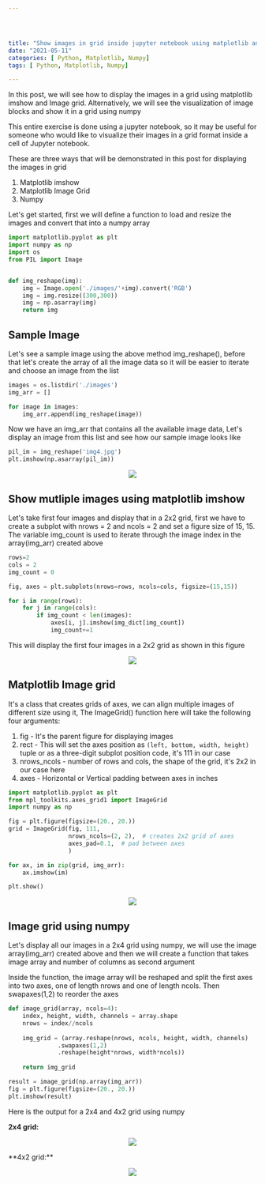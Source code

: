 ```yaml
---




title: "Show images in grid inside jupyter notebook using matplotlib and numpy"
date: "2021-05-11"
categories: [ Python, Matplotlib, Numpy]
tags: [ Python, Matplotlib, Numpy]

---
```


In this post, we will see how to display the images in a grid using matplotlib imshow and Image grid. Alternatively, we will see the visualization of image blocks and show it in a grid using numpy

This entire exercise is done using a jupyter notebook, so it may be useful for someone who would like to visualize their images in a grid format inside a cell of Jupyter notebook. 

These are three ways that will be demonstrated in this post for displaying the images in grid

1. Matplotlib imshow
2. Matplotlib Image Grid
3. Numpy

Let's get started, first we will define a function to load and resize the images and convert that into a numpy array

```python
import matplotlib.pyplot as plt
import numpy as np
import os
from PIL import Image


def img_reshape(img):
    img = Image.open('./images/'+img).convert('RGB')
    img = img.resize((300,300))
    img = np.asarray(img)
    return img
```

## Sample Image

Let's see a sample image using the above method img_reshape(), before that let's create the array of all the image data so it will be easier to iterate and choose an image from the list

```python
images = os.listdir('./images')
img_arr = []

for image in images:
    img_arr.append(img_reshape(image))
```

Now we have an img_arr that contains all the available image data, Let's display an image from this list and see how our sample image looks like

```python
pil_im = img_reshape('img4.jpg')
plt.imshow(np.asarray(pil_im))
```

<p align="center">
  <img src="/images/2021/05/sampleimg.png">
</p>


## Show mutliple images using matplotlib imshow

Let's take first four images and display that in a 2x2 grid, first we have to create a subplot with nrows = 2 and ncols = 2 and set a figure size of 15, 15. The variable img_count is used to iterate through the image index in the array(img_arr) created above

```python
rows=2
cols = 2
img_count = 0

fig, axes = plt.subplots(nrows=rows, ncols=cols, figsize=(15,15))

for i in range(rows):
    for j in range(cols):        
        if img_count < len(images):
            axes[i, j].imshow(img_dict[img_count])
            img_count+=1
```

This will display the first four images in a 2x2 grid as shown in this figure

<p align="center">
  <img src="/images/2021/05/matplotimshow.png">
</p>


## Matplotlib Image grid

It's a class that creates grids of axes, we can align multiple images of different size using it, The ImageGrid() function here will take the following four arguments:

1.  fig - It's the parent figure for displaying images
2. rect - This will set the axes position as `(left, bottom, width, height)` tuple or as a three-digit subplot position code, it's 111 in our case
3. nrows_ncols - number of rows and cols, the shape of the grid, it's 2x2 in our case here
4. axes - Horizontal or Vertical padding between axes in inches

```python
import matplotlib.pyplot as plt
from mpl_toolkits.axes_grid1 import ImageGrid
import numpy as np

fig = plt.figure(figsize=(20., 20.))
grid = ImageGrid(fig, 111, 
                 nrows_ncols=(2, 2),  # creates 2x2 grid of axes
                 axes_pad=0.1,  # pad between axes
                 )

for ax, im in zip(grid, img_arr):
    ax.imshow(im)

plt.show()

```

<p align="center">
  <img src="/images/2021/05/matplotimgrid.png">
</p>


## Image  grid using numpy

Let's display all our images in a 2x4 grid using numpy, we will use the image array(img_arr) created above and then we will create a function that takes image array and number of columns as second argument

Inside the function, the image array will be reshaped and split the first axes into two axes, one of length nrows and one of length ncols. Then swapaxes(1,2) to reorder the axes

```python
def image_grid(array, ncols=4):
    index, height, width, channels = array.shape
    nrows = index//ncols
    
    img_grid = (array.reshape(nrows, ncols, height, width, channels)
              .swapaxes(1,2)
              .reshape(height*nrows, width*ncols))
    
    return img_grid

result = image_grid(np.array(img_arr))
fig = plt.figure(figsize=(20., 20.))
plt.imshow(result)
```

Here is the output for a 2x4 and 4x2 grid using numpy

**2x4 grid:**

<p align="center">
  <img src="/images/2021/05/numpygrid.png">
</p>
**4x2 grid:**

<p align="center">
  <img src="/images/2021/05/numpygrid_4x2.png">
</p>



